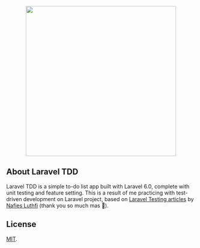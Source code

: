 <p align="center"><img src="https://res.cloudinary.com/dtfbvvkyp/image/upload/v1566331377/laravel-logolockup-cmyk-red.svg" width="400"></p>

## About Laravel TDD

Laravel TDD is a simple to-do list app built with Laravel 6.0, complete with unit testing and feature setting. This is a result of me practicing with test-driven development on Laravel project, based on [Laravel Testing articles](https://blog.nafies.id/tags/#testing) by [Nafies Luthfi](https://github.com/nafiesl) (thank you so much mas 🙏).

## License

[MIT](https://github.com/ianmustafa/laravel-tdd/blob/master/LICENSE).
